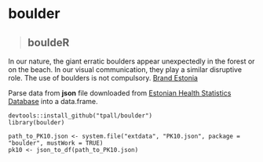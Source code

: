 # boulder


> ## bouldeR
In our nature, the giant erratic boulders appear unexpectedly in the forest or on the beach. In our visual communication, they play a similar disruptive role. The use of boulders is not compulsory. [Brand Estonia](https://brand.estonia.ee/design/boulders/)


Parse data from __json__ file downloaded from [Estonian Health Statistics Database](http://pxweb.tai.ee/PXWeb2015/index_en.html) into a data.frame.

```{r }
devtools::install_github("tpall/boulder")
library(boulder)

path_to_PK10.json <- system.file("extdata", "PK10.json", package = "boulder", mustWork = TRUE)
pk10 <- json_to_df(path_to_PK10.json)
```



